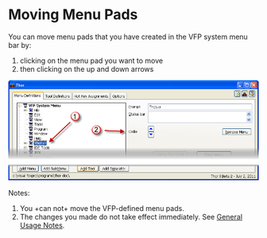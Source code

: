 Moving Menu Pads
===

You can move menu pads that you have created in the VFP system menu bar by:
1. clicking on the menu pad you want to move
1. then clicking on the up and down arrows

![](Images/Thor_MoveMenuPads.png)

Notes:

1. You +can not+ move the VFP-defined menu pads.
1. The changes you made do not take effect immediately.  See [General Usage Notes](Thor_form_usage_notes.md).